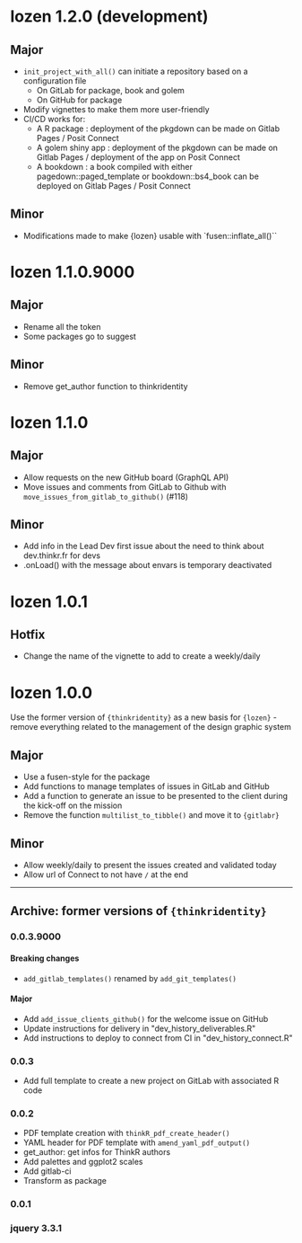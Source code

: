 # lozen 1.2.0 (development)

## Major

- `init_project_with_all()` can initiate a repository based on a configuration file
  + On GitLab for package, book and golem
  + On GitHub for package
- Modify vignettes to make them more user-friendly
- CI/CD works for:
  + A R package : deployment of the pkgdown can be made on Gitlab Pages / Posit Connect
  + A golem shiny app : deployment of the pkgdown can be made on Gitlab Pages / deployment of the app on Posit Connect
  + A bookdown : a book compiled with either pagedown::paged_template or bookdown::bs4_book can be deployed on Gitlab Pages / Posit Connect

## Minor

- Modifications made to make {lozen} usable with `fusen::inflate_all()``

# lozen 1.1.0.9000

## Major

- Rename all the token
- Some packages go to suggest

## Minor

- Remove get_author function to thinkridentity

# lozen 1.1.0

## Major

- Allow requests on the new GitHub board (GraphQL API)
- Move issues and comments from GitLab to Github with `move_issues_from_gitlab_to_github()` (#118)

## Minor

- Add info in the Lead Dev first issue about the need to think about dev.thinkr.fr for devs
- .onLoad() with the message about envars is temporary deactivated

# lozen 1.0.1

## Hotfix

- Change the name of the vignette to add to create a weekly/daily

# lozen 1.0.0

Use the former version of `{thinkridentity}` as a new basis for `{lozen}` - remove everything related to the management of the design graphic system

## Major

- Use a fusen-style for the package
- Add functions to manage templates of issues in GitLab and GitHub
- Add a function to generate an issue to be presented to the client during the kick-off on the mission
- Remove the function `multilist_to_tibble()` and move it to `{gitlabr}`

## Minor

- Allow weekly/daily to present the issues created and validated today
- Allow url of Connect to not have `/` at the end

----------------------

## Archive: former versions of `{thinkridentity}`

### 0.0.3.9000

#### Breaking changes

* `add_gitlab_templates()` renamed by `add_git_templates()`

#### Major

* Add `add_issue_clients_github()` for the welcome issue on GitHub
* Update instructions for delivery in "dev_history_deliverables.R"
* Add instructions to deploy to connect from CI in "dev_history_connect.R"

### 0.0.3

* Add full template to create a new project on GitLab with associated R code

### 0.0.2

* PDF template creation with `thinkR_pdf_create_header()`  
* YAML header for PDF template with `amend_yaml_pdf_output()`  
* get_author: get infos for ThinkR authors
* Add palettes and ggplot2 scales
* Add gitlab-ci
* Transform as package

### 0.0.1

### jquery 3.3.1

